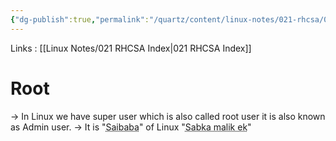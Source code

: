 ```yaml
---
{"dg-publish":true,"permalink":"/quartz/content/linux-notes/021-rhcsa/021-1-fundamentals-of-computer/021-1-7-root/","noteIcon":"","created":"2023-10-14T22:10:59.512+05:30","updated":"2023-10-14T17:25:50.206+05:30"}
---
```


Links : [[Linux Notes/021 RHCSA Index\|021 RHCSA Index]]

# Root

&rarr; In Linux we have super user which is also called root user it is also known as Admin user.
&rarr; It is "<abbr title="Indian Baba God">Saibaba</abbr>" of Linux "<abbr title="Everyone Lord is one">Sabka malik ek</abbr>"

<style> .container {font-family: sans-serif; text-align: center;} .button-wrapper button {z-index: 1;height: 40px; width: 100px; margin: 10px;padding: 5px;} .excalidraw .App-menu_top .buttonList { display: flex;} .excalidraw-wrapper { height: 800px; margin: 50px; position: relative;} :root[dir="ltr"] .excalidraw .layer-ui__wrapper .zen-mode-transition.App-menu_bottom--transition-left {transform: none;} </style><script src="https://cdn.jsdelivr.net/npm/react@17/umd/react.production.min.js"></script><script src="https://cdn.jsdelivr.net/npm/react-dom@17/umd/react-dom.production.min.js"></script><script type="text/javascript" src="https://cdn.jsdelivr.net/npm/@excalidraw/excalidraw@0/dist/excalidraw.production.min.js"></script><div id="Rootexcalidraw.md1"></div><script>(function(){const InitialData={"type":"excalidraw","version":2,"source":"https://github.com/zsviczian/obsidian-excalidraw-plugin/releases/tag/1.9.19","elements":[{"id":"4oUB39Sc","type":"text","x":-155.20831298828125,"y":-211.16146850585938,"width":102.63990783691406,"height":25,"angle":0,"strokeColor":"#1e1e1e","backgroundColor":"transparent","fillStyle":"hachure","strokeWidth":1,"strokeStyle":"solid","roughness":1,"opacity":100,"groupIds":[],"frameId":null,"roundness":null,"seed":886869690,"version":124,"versionNonce":360501114,"isDeleted":false,"boundElements":[{"id":"d5EC51KWJHSpoy1gt12Gh","type":"arrow"},{"id":"47FNrIBWE4Xw9DoZ8N366","type":"arrow"}],"updated":1694856651383,"link":null,"locked":false,"text":"Admin user","rawText":"Admin user","fontSize":20,"fontFamily":1,"textAlign":"left","verticalAlign":"top","baseline":17,"containerId":null,"originalText":"Admin user","lineHeight":1.25},{"id":"0ZNRAciw","type":"text","x":54.791748046875,"y":-205.4947967529297,"width":194.39981079101562,"height":25,"angle":0,"strokeColor":"#1e1e1e","backgroundColor":"transparent","fillStyle":"hachure","strokeWidth":1,"strokeStyle":"solid","roughness":1,"opacity":100,"groupIds":[],"frameId":null,"roundness":null,"seed":311197818,"version":108,"versionNonce":2024739642,"isDeleted":false,"boundElements":[{"id":"d5EC51KWJHSpoy1gt12Gh","type":"arrow"}],"updated":1694856659984,"link":null,"locked":false,"text":"full privileges on OS","rawText":"full privileges on OS","fontSize":20,"fontFamily":1,"textAlign":"left","verticalAlign":"top","baseline":17,"containerId":null,"originalText":"full privileges on OS","lineHeight":1.25},{"id":"8iobRkFS","type":"text","x":-309.87506103515625,"y":-112.49478149414062,"width":48.299957275390625,"height":25,"angle":0,"strokeColor":"#1e1e1e","backgroundColor":"transparent","fillStyle":"hachure","strokeWidth":1,"strokeStyle":"solid","roughness":1,"opacity":100,"groupIds":[],"frameId":null,"roundness":null,"seed":53457530,"version":141,"versionNonce":1462532090,"isDeleted":false,"boundElements":[{"id":"eWmoQg7kdDdwxSzz8WUum","type":"arrow"}],"updated":1694856641789,"link":null,"locked":false,"text":"Linux","rawText":"Linux","fontSize":20,"fontFamily":1,"textAlign":"left","verticalAlign":"top","baseline":17,"containerId":null,"originalText":"Linux","lineHeight":1.25},{"id":"Hp383H5o","type":"text","x":-158.20831298828125,"y":-112.828125,"width":104.67988586425781,"height":25,"angle":0,"strokeColor":"#1e1e1e","backgroundColor":"transparent","fillStyle":"hachure","strokeWidth":1,"strokeStyle":"solid","roughness":1,"opacity":100,"groupIds":[],"frameId":null,"roundness":null,"seed":81401978,"version":77,"versionNonce":446178214,"isDeleted":false,"boundElements":[{"id":"47FNrIBWE4Xw9DoZ8N366","type":"arrow"},{"id":"mxPPUh8nk7Fa6UwAVeTKs","type":"arrow"},{"id":"eWmoQg7kdDdwxSzz8WUum","type":"arrow"}],"updated":1694856615726,"link":null,"locked":false,"text":"Super user","rawText":"Super user","fontSize":20,"fontFamily":1,"textAlign":"left","verticalAlign":"top","baseline":17,"containerId":null,"originalText":"Super user","lineHeight":1.25},{"id":"sHZlD0Mw","type":"text","x":61.45843505859375,"y":-113.49478149414062,"width":42.05995178222656,"height":25,"angle":0,"strokeColor":"#1e1e1e","backgroundColor":"transparent","fillStyle":"hachure","strokeWidth":1,"strokeStyle":"solid","roughness":1,"opacity":100,"groupIds":[],"frameId":null,"roundness":null,"seed":574501434,"version":85,"versionNonce":271778938,"isDeleted":false,"boundElements":[{"id":"mxPPUh8nk7Fa6UwAVeTKs","type":"arrow"},{"id":"wo509cq1m7Db_-DY0t4vd","type":"arrow"},{"id":"rMLY3D1DMLGIR3dSCYYtC","type":"arrow"}],"updated":1694856665161,"link":null,"locked":false,"text":"root","rawText":"root","fontSize":20,"fontFamily":1,"textAlign":"left","verticalAlign":"top","baseline":17,"containerId":null,"originalText":"root","lineHeight":1.25},{"id":"ct3jSqBG","type":"text","x":206.1251220703125,"y":-114.4947509765625,"width":75.57994079589844,"height":25,"angle":0,"strokeColor":"#1e1e1e","backgroundColor":"transparent","fillStyle":"hachure","strokeWidth":1,"strokeStyle":"solid","roughness":1,"opacity":100,"groupIds":[],"frameId":null,"roundness":null,"seed":1947326330,"version":126,"versionNonce":1431708026,"isDeleted":false,"boundElements":[{"id":"wo509cq1m7Db_-DY0t4vd","type":"arrow"}],"updated":1694856670989,"link":null,"locked":false,"text":"saibaba","rawText":"saibaba","fontSize":20,"fontFamily":1,"textAlign":"left","verticalAlign":"top","baseline":17,"containerId":null,"originalText":"saibaba","lineHeight":1.25},{"id":"6nlx3XLc","type":"text","x":139.4583740234375,"y":-32.828094482421875,"width":196.07980346679688,"height":25,"angle":0,"strokeColor":"#1e1e1e","backgroundColor":"transparent","fillStyle":"hachure","strokeWidth":1,"strokeStyle":"solid","roughness":1,"opacity":100,"groupIds":[],"frameId":null,"roundness":null,"seed":56469242,"version":277,"versionNonce":1006994598,"isDeleted":false,"boundElements":[{"id":"rMLY3D1DMLGIR3dSCYYtC","type":"arrow"}],"updated":1694856706629,"link":null,"locked":false,"text":"password protection","rawText":"password protection","fontSize":20,"fontFamily":1,"textAlign":"left","verticalAlign":"top","baseline":17,"containerId":null,"originalText":"password protection","lineHeight":1.25},{"id":"d5EC51KWJHSpoy1gt12Gh","type":"arrow","x":-40.54168701171875,"y":-195.99370670688887,"width":86.00006103515625,"height":2.370269905759642,"angle":0,"strokeColor":"#1e1e1e","backgroundColor":"transparent","fillStyle":"hachure","strokeWidth":1,"strokeStyle":"solid","roughness":1,"opacity":100,"groupIds":[],"frameId":null,"roundness":{"type":2},"seed":645116518,"version":171,"versionNonce":1197149370,"isDeleted":false,"boundElements":null,"updated":1694856659985,"link":null,"locked":false,"points":[[0,0],[86.00006103515625,2.370269905759642]],"lastCommittedPoint":null,"startBinding":{"elementId":"4oUB39Sc","focus":0.08374210280192866,"gap":12.026718139648438},"endBinding":{"elementId":"0ZNRAciw","focus":-0.1520230935262168,"gap":9.3333740234375},"startArrowhead":null,"endArrowhead":"arrow"},{"id":"47FNrIBWE4Xw9DoZ8N366","type":"arrow","x":-104.8447744279113,"y":-176.1614532470703,"width":0.760797897267949,"height":56,"angle":0,"strokeColor":"#1e1e1e","backgroundColor":"transparent","fillStyle":"hachure","strokeWidth":1,"strokeStyle":"solid","roughness":1,"opacity":100,"groupIds":[],"frameId":null,"roundness":{"type":2},"seed":859177786,"version":124,"versionNonce":711213690,"isDeleted":false,"boundElements":null,"updated":1694856651385,"link":null,"locked":false,"points":[[0,0],[-0.760797897267949,56]],"lastCommittedPoint":null,"startBinding":{"elementId":"4oUB39Sc","focus":0.012730485746978902,"gap":10.000015258789062},"endBinding":{"elementId":"Hp383H5o","focus":-0.00012667082683398293,"gap":7.3333282470703125},"startArrowhead":null,"endArrowhead":"arrow"},{"id":"mxPPUh8nk7Fa6UwAVeTKs","type":"arrow","x":-41.20831298828125,"y":-101.15361060554044,"width":92.66680908203125,"height":0.7095534317905248,"angle":0,"strokeColor":"#1e1e1e","backgroundColor":"transparent","fillStyle":"hachure","strokeWidth":1,"strokeStyle":"solid","roughness":1,"opacity":100,"groupIds":[],"frameId":null,"roundness":{"type":2},"seed":336888358,"version":93,"versionNonce":755215866,"isDeleted":false,"boundElements":null,"updated":1694856665162,"link":null,"locked":false,"points":[[0,0],[92.66680908203125,0.7095534317905248]],"lastCommittedPoint":null,"startBinding":{"elementId":"Hp383H5o","focus":-0.13203840317806045,"gap":12.320114135742188},"endBinding":{"elementId":"sHZlD0Mw","focus":-0.06226363679211524,"gap":9.99993896484375},"startArrowhead":null,"endArrowhead":"arrow"},{"id":"wo509cq1m7Db_-DY0t4vd","type":"arrow","x":116.791748046875,"y":-97.03780925037734,"width":82.66662597656256,"height":1.0826652056160526,"angle":0,"strokeColor":"#1e1e1e","backgroundColor":"transparent","fillStyle":"hachure","strokeWidth":1,"strokeStyle":"solid","roughness":1,"opacity":100,"groupIds":[],"frameId":null,"roundness":{"type":2},"seed":1867610298,"version":189,"versionNonce":1338215162,"isDeleted":false,"boundElements":null,"updated":1694856670990,"link":null,"locked":false,"points":[[0,0],[82.66662597656256,-1.0826652056160526]],"lastCommittedPoint":null,"startBinding":{"elementId":"sHZlD0Mw","focus":0.3333349609375,"gap":13.273361206054688},"endBinding":{"elementId":"ct3jSqBG","focus":-0.25333251953125,"gap":6.666748046875},"startArrowhead":null,"endArrowhead":"arrow"},{"id":"rMLY3D1DMLGIR3dSCYYtC","type":"arrow","x":82.09911983397754,"y":-76.16143798828125,"width":47.84173602653513,"height":57.79773377716989,"angle":0,"strokeColor":"#1e1e1e","backgroundColor":"transparent","fillStyle":"hachure","strokeWidth":1,"strokeStyle":"solid","roughness":1,"opacity":100,"groupIds":[],"frameId":null,"roundness":{"type":2},"seed":1252308454,"version":351,"versionNonce":930742246,"isDeleted":false,"boundElements":null,"updated":1694856706629,"link":null,"locked":false,"points":[[0,0],[-2.6407458105400394,53.3333740234375],[45.20099021599509,57.79773377716989]],"lastCommittedPoint":null,"startBinding":{"elementId":"sHZlD0Mw","focus":-0.03881516887259373,"gap":12.333343505859375},"endBinding":{"elementId":"6nlx3XLc","focus":-0.5657430573934227,"gap":12.15826397346487},"startArrowhead":null,"endArrowhead":"arrow"},{"id":"eWmoQg7kdDdwxSzz8WUum","type":"arrow","x":-247.87506103515625,"y":-96.50892933666556,"width":82.00006103515625,"height":3.0203739978236257,"angle":0,"strokeColor":"#1e1e1e","backgroundColor":"transparent","fillStyle":"hachure","strokeWidth":1,"strokeStyle":"solid","roughness":1,"opacity":100,"groupIds":[],"frameId":null,"roundness":{"type":2},"seed":369890234,"version":163,"versionNonce":1003897210,"isDeleted":false,"boundElements":null,"updated":1694856641790,"link":null,"locked":false,"points":[[0,0],[82.00006103515625,-3.0203739978236257]],"lastCommittedPoint":null,"startBinding":{"elementId":"8iobRkFS","focus":0.36545145371095195,"gap":13.700042724609375},"endBinding":{"elementId":"Hp383H5o","focus":0.09782800657494461,"gap":7.66668701171875},"startArrowhead":null,"endArrowhead":"arrow"}],"appState":{"theme":"dark","viewBackgroundColor":"#f8f9fa","currentItemStrokeColor":"#1e1e1e","currentItemBackgroundColor":"transparent","currentItemFillStyle":"hachure","currentItemStrokeWidth":1,"currentItemStrokeStyle":"solid","currentItemRoughness":1,"currentItemOpacity":100,"currentItemFontFamily":1,"currentItemFontSize":20,"currentItemTextAlign":"left","currentItemStartArrowhead":null,"currentItemEndArrowhead":"arrow","scrollX":318.4583740234375,"scrollY":375.17181396484375,"zoom":{"value":1},"currentItemRoundness":"round","gridSize":null,"gridColor":{"Bold":"#BAC3CDFF","Regular":"#E3E7EBFF"},"currentStrokeOptions":null,"previousGridSize":null,"frameRendering":{"enabled":true,"clip":true,"name":true,"outline":true}},"files":{}};InitialData.scrollToContent=true;App=()=>{const e=React.useRef(null),t=React.useRef(null),[n,i]=React.useState({width:void 0,height:void 0});return React.useEffect(()=>{i({width:t.current.getBoundingClientRect().width,height:t.current.getBoundingClientRect().height});const e=()=>{i({width:t.current.getBoundingClientRect().width,height:t.current.getBoundingClientRect().height})};return window.addEventListener("resize",e),()=>window.removeEventListener("resize",e)},[t]),React.createElement(React.Fragment,null,React.createElement("div",{className:"excalidraw-wrapper",ref:t},React.createElement(ExcalidrawLib.Excalidraw,{ref:e,width:n.width,height:n.height,initialData:InitialData,viewModeEnabled:!0,zenModeEnabled:!0,gridModeEnabled:!1})))},excalidrawWrapper=document.getElementById("Rootexcalidraw.md1");ReactDOM.render(React.createElement(App),excalidrawWrapper);})();</script>

<div id="Root_2excalidraw.md2"></div><script>(function(){const InitialData={"type":"excalidraw","version":2,"source":"https://github.com/zsviczian/obsidian-excalidraw-plugin/releases/tag/1.9.19","elements":[{"id":"TSD8tJfuBvzvItWIThNMR","type":"rectangle","x":-201.20831298828125,"y":-187.49478149414062,"width":436.00006103515625,"height":206.66665649414062,"angle":0,"strokeColor":"#1e1e1e","backgroundColor":"transparent","fillStyle":"hachure","strokeWidth":1,"strokeStyle":"solid","roughness":1,"opacity":100,"groupIds":[],"frameId":null,"roundness":{"type":3},"seed":1459203386,"version":113,"versionNonce":11190586,"isDeleted":false,"boundElements":null,"updated":1694856776751,"link":null,"locked":false},{"id":"6WlyGnA4keTxeCbqbT54Y","type":"rectangle","x":-171.25280866951775,"y":-160.07739099962953,"width":83,"height":50,"angle":0,"strokeColor":"#1e1e1e","backgroundColor":"transparent","fillStyle":"hachure","strokeWidth":1,"strokeStyle":"solid","roughness":1,"opacity":100,"groupIds":[],"frameId":null,"roundness":{"type":3},"seed":1995606522,"version":65,"versionNonce":2046386042,"isDeleted":false,"boundElements":[{"type":"text","id":"kl5cgb2Q"}],"updated":1694856839434,"link":null,"locked":false},{"id":"kl5cgb2Q","type":"text","x":-153.88279066414665,"y":-147.57739099962953,"width":48.25996398925781,"height":25,"angle":0,"strokeColor":"#1e1e1e","backgroundColor":"transparent","fillStyle":"hachure","strokeWidth":1,"strokeStyle":"solid","roughness":1,"opacity":100,"groupIds":[],"frameId":null,"roundness":null,"seed":1021632486,"version":6,"versionNonce":115283450,"isDeleted":false,"boundElements":null,"updated":1694856838058,"link":null,"locked":false,"text":"App 1","rawText":"App 1","fontSize":20,"fontFamily":1,"textAlign":"center","verticalAlign":"middle","baseline":17,"containerId":"6WlyGnA4keTxeCbqbT54Y","originalText":"App 1","lineHeight":1.25},{"type":"rectangle","version":81,"versionNonce":653995770,"isDeleted":false,"id":"VSzqvIMrOFw4u44uqtIP-","fillStyle":"hachure","strokeWidth":1,"strokeStyle":"solid","roughness":1,"opacity":100,"angle":0,"x":-79.98845488449624,"y":-160.30727254933316,"strokeColor":"#1e1e1e","backgroundColor":"transparent","width":83,"height":50,"seed":589412858,"groupIds":[],"frameId":null,"roundness":{"type":3},"boundElements":[{"type":"text","id":"7zTxJJTo"}],"updated":1694856843883,"link":null,"locked":false},{"id":"7zTxJJTo","type":"text","x":-67.02843291183999,"y":-147.80727254933316,"width":57.0799560546875,"height":25,"angle":0,"strokeColor":"#1e1e1e","backgroundColor":"transparent","fillStyle":"hachure","strokeWidth":1,"strokeStyle":"solid","roughness":1,"opacity":100,"groupIds":[],"frameId":null,"roundness":null,"seed":2017286246,"version":6,"versionNonce":90621306,"isDeleted":false,"boundElements":null,"updated":1694856842434,"link":null,"locked":false,"text":"App 2","rawText":"App 2","fontSize":20,"fontFamily":1,"textAlign":"center","verticalAlign":"middle","baseline":17,"containerId":"VSzqvIMrOFw4u44uqtIP-","originalText":"App 2","lineHeight":1.25},{"type":"rectangle","version":98,"versionNonce":1676123770,"isDeleted":false,"id":"DWRa7lqj3vStePrB8ol57","fillStyle":"hachure","strokeWidth":1,"strokeStyle":"solid","roughness":1,"opacity":100,"angle":0,"x":8.287407184469231,"y":-160.53716462233973,"strokeColor":"#1e1e1e","backgroundColor":"transparent","width":83,"height":50,"seed":459834426,"groupIds":[],"frameId":null,"roundness":{"type":3},"boundElements":[{"type":"text","id":"fvpKArjY"}],"updated":1694856848377,"link":null,"locked":false},{"id":"fvpKArjY","type":"text","x":21.55742671571923,"y":-148.03716462233973,"width":56.4599609375,"height":25,"angle":0,"strokeColor":"#1e1e1e","backgroundColor":"transparent","fillStyle":"hachure","strokeWidth":1,"strokeStyle":"solid","roughness":1,"opacity":100,"groupIds":[],"frameId":null,"roundness":null,"seed":1425092838,"version":6,"versionNonce":1073812730,"isDeleted":false,"boundElements":null,"updated":1694856847209,"link":null,"locked":false,"text":"App 3","rawText":"App 3","fontSize":20,"fontFamily":1,"textAlign":"center","verticalAlign":"middle","baseline":17,"containerId":"DWRa7lqj3vStePrB8ol57","originalText":"App 3","lineHeight":1.25},{"type":"rectangle","version":133,"versionNonce":167161338,"isDeleted":false,"id":"5dXmLbFiS1Q7fJ-4YcVxH","fillStyle":"hachure","strokeWidth":1,"strokeStyle":"solid","roughness":1,"opacity":100,"angle":0,"x":95.64378514783132,"y":-159.15785427751206,"strokeColor":"#1e1e1e","backgroundColor":"transparent","width":83,"height":50,"seed":2131785338,"groupIds":[],"frameId":null,"roundness":{"type":3},"boundElements":[{"type":"text","id":"aDuMDKxZ"}],"updated":1694856852728,"link":null,"locked":false},{"id":"aDuMDKxZ","type":"text","x":109.3238083411907,"y":-146.65785427751206,"width":55.63995361328125,"height":25,"angle":0,"strokeColor":"#1e1e1e","backgroundColor":"transparent","fillStyle":"hachure","strokeWidth":1,"strokeStyle":"solid","roughness":1,"opacity":100,"groupIds":[],"frameId":null,"roundness":null,"seed":977824102,"version":6,"versionNonce":2112226426,"isDeleted":false,"boundElements":null,"updated":1694856851304,"link":null,"locked":false,"text":"App 4","rawText":"App 4","fontSize":20,"fontFamily":1,"textAlign":"center","verticalAlign":"middle","baseline":17,"containerId":"5dXmLbFiS1Q7fJ-4YcVxH","originalText":"App 4","lineHeight":1.25},{"id":"PotLbWfz6irmmMkZcLd9Y","type":"rectangle","x":-138.68957624764278,"y":-43.8130266913052,"width":285,"height":35,"angle":0,"strokeColor":"#1e1e1e","backgroundColor":"transparent","fillStyle":"hachure","strokeWidth":1,"strokeStyle":"solid","roughness":1,"opacity":100,"groupIds":[],"frameId":null,"roundness":{"type":3},"seed":375416570,"version":75,"versionNonce":970570406,"isDeleted":false,"boundElements":[{"type":"text","id":"wDf5R4gG"}],"updated":1694856862922,"link":null,"locked":false},{"id":"wDf5R4gG","type":"text","x":-24.859551528404495,"y":-38.8130266913052,"width":57.33995056152344,"height":25,"angle":0,"strokeColor":"#1e1e1e","backgroundColor":"transparent","fillStyle":"hachure","strokeWidth":1,"strokeStyle":"solid","roughness":1,"opacity":100,"groupIds":[],"frameId":null,"roundness":null,"seed":1797196602,"version":7,"versionNonce":2122189862,"isDeleted":false,"boundElements":null,"updated":1694856860362,"link":null,"locked":false,"text":"Kernel","rawText":"Kernel","fontSize":20,"fontFamily":1,"textAlign":"center","verticalAlign":"middle","baseline":17,"containerId":"PotLbWfz6irmmMkZcLd9Y","originalText":"Kernel","lineHeight":1.25},{"id":"I2Pz3c1UGUw0-lZ_nSUjo","type":"arrow","x":216.68395890860725,"y":-131.62912566086328,"width":153.10344827586206,"height":2.2988575902478487,"angle":0,"strokeColor":"#1e1e1e","backgroundColor":"transparent","fillStyle":"hachure","strokeWidth":1,"strokeStyle":"solid","roughness":1,"opacity":100,"groupIds":[],"frameId":null,"roundness":{"type":2},"seed":425162214,"version":45,"versionNonce":1558142522,"isDeleted":false,"boundElements":null,"updated":1694856937955,"link":null,"locked":false,"points":[[0,0],[153.10344827586206,-2.2988575902478487]],"lastCommittedPoint":null,"startBinding":null,"endBinding":{"elementId":"7HeuuZh4","focus":0.14106608508206317,"gap":12.643622036637908},"startArrowhead":null,"endArrowhead":"arrow"},{"id":"KQztYCC5Ly3fsYlj1vgZZ","type":"arrow","x":212.54602787412446,"y":-27.261323599979676,"width":163.67818898168102,"height":4.137931034482733,"angle":0,"strokeColor":"#1e1e1e","backgroundColor":"transparent","fillStyle":"hachure","strokeWidth":1,"strokeStyle":"solid","roughness":1,"opacity":100,"groupIds":[],"frameId":null,"roundness":{"type":2},"seed":350010298,"version":66,"versionNonce":1619467046,"isDeleted":false,"boundElements":null,"updated":1694856934987,"link":null,"locked":false,"points":[[0,0],[163.67818898168102,-4.137931034482733]],"lastCommittedPoint":null,"startBinding":null,"endBinding":{"elementId":"oAXfvPSm","focus":-0.053613465518089334,"gap":14.252761314655231},"startArrowhead":null,"endArrowhead":"arrow"},{"id":"i88cKVE6","type":"text","x":-31.132203200767805,"y":51.35938710179835,"width":84.97993469238281,"height":25,"angle":0,"strokeColor":"#1e1e1e","backgroundColor":"transparent","fillStyle":"hachure","strokeWidth":1,"strokeStyle":"solid","roughness":1,"opacity":100,"groupIds":[],"frameId":null,"roundness":null,"seed":122537274,"version":38,"versionNonce":630102566,"isDeleted":false,"boundElements":null,"updated":1694856902810,"link":null,"locked":false,"text":"Linux OS","rawText":"Linux OS","fontSize":20,"fontFamily":1,"textAlign":"left","verticalAlign":"top","baseline":17,"containerId":null,"originalText":"Linux OS","lineHeight":1.25},{"id":"7HeuuZh4","type":"text","x":382.4310292211072,"y":-146.34177635455939,"width":230.63980102539062,"height":25,"angle":0,"strokeColor":"#1e1e1e","backgroundColor":"transparent","fillStyle":"hachure","strokeWidth":1,"strokeStyle":"solid","roughness":1,"opacity":100,"groupIds":[],"frameId":null,"roundness":null,"seed":999926074,"version":39,"versionNonce":2089518842,"isDeleted":false,"boundElements":[{"id":"I2Pz3c1UGUw0-lZ_nSUjo","type":"arrow"}],"updated":1694856937955,"link":null,"locked":false,"text":"Layer (server or client)","rawText":"Layer (server or client)","fontSize":20,"fontFamily":1,"textAlign":"left","verticalAlign":"top","baseline":17,"containerId":null,"originalText":"Layer (server or client)","lineHeight":1.25},{"id":"oAXfvPSm","type":"text","x":390.4769781704607,"y":-45.652121182145635,"width":54.239959716796875,"height":25,"angle":0,"strokeColor":"#1e1e1e","backgroundColor":"transparent","fillStyle":"hachure","strokeWidth":1,"strokeStyle":"solid","roughness":1,"opacity":100,"groupIds":[],"frameId":null,"roundness":null,"seed":442101114,"version":47,"versionNonce":881116774,"isDeleted":false,"boundElements":[{"id":"KQztYCC5Ly3fsYlj1vgZZ","type":"arrow"}],"updated":1694856934987,"link":null,"locked":false,"text":"Layer","rawText":"Layer","fontSize":20,"fontFamily":1,"textAlign":"left","verticalAlign":"top","baseline":17,"containerId":null,"originalText":"Layer","lineHeight":1.25},{"id":"ZjfpPUbC","type":"text","x":-45.38500660863414,"y":-24.732573936725487,"width":10,"height":25,"angle":0,"strokeColor":"#1e1e1e","backgroundColor":"transparent","fillStyle":"hachure","strokeWidth":1,"strokeStyle":"solid","roughness":1,"opacity":100,"groupIds":[],"frameId":null,"roundness":null,"seed":280527590,"version":2,"versionNonce":517941050,"isDeleted":true,"boundElements":null,"updated":1694856831803,"link":null,"locked":false,"text":"","rawText":"","fontSize":20,"fontFamily":1,"textAlign":"left","verticalAlign":"top","baseline":17,"containerId":null,"originalText":"","lineHeight":1.25},{"id":"YRB1uq3W","type":"text","x":-60.5574204017376,"y":-32.318780833277174,"width":10,"height":25,"angle":0,"strokeColor":"#1e1e1e","backgroundColor":"transparent","fillStyle":"hachure","strokeWidth":1,"strokeStyle":"solid","roughness":1,"opacity":100,"groupIds":[],"frameId":null,"roundness":null,"seed":361431526,"version":2,"versionNonce":1601304634,"isDeleted":true,"boundElements":null,"updated":1694856854310,"link":null,"locked":false,"text":"","rawText":"","fontSize":20,"fontFamily":1,"textAlign":"left","verticalAlign":"top","baseline":17,"containerId":null,"originalText":"","lineHeight":1.25},{"id":"qF4GagJd","type":"text","x":399.6724085314521,"y":-133.00843600569087,"width":10,"height":25,"angle":0,"strokeColor":"#1e1e1e","backgroundColor":"transparent","fillStyle":"hachure","strokeWidth":1,"strokeStyle":"solid","roughness":1,"opacity":100,"groupIds":[],"frameId":null,"roundness":null,"seed":279680570,"version":2,"versionNonce":463095206,"isDeleted":true,"boundElements":null,"updated":1694856910170,"link":null,"locked":false,"text":"","rawText":"","fontSize":20,"fontFamily":1,"textAlign":"left","verticalAlign":"top","baseline":17,"containerId":null,"originalText":"","lineHeight":1.25}],"appState":{"theme":"dark","viewBackgroundColor":"#ffffff","currentItemStrokeColor":"#1e1e1e","currentItemBackgroundColor":"transparent","currentItemFillStyle":"hachure","currentItemStrokeWidth":1,"currentItemStrokeStyle":"solid","currentItemRoughness":1,"currentItemOpacity":100,"currentItemFontFamily":1,"currentItemFontSize":20,"currentItemTextAlign":"left","currentItemStartArrowhead":null,"currentItemEndArrowhead":"arrow","scrollX":166.0819018133755,"scrollY":235.7742546344624,"zoom":{"value":1.4500000000000002},"currentItemRoundness":"round","gridSize":null,"gridColor":{"Bold":"#C9C9C9FF","Regular":"#EDEDEDFF"},"currentStrokeOptions":null,"previousGridSize":null,"frameRendering":{"enabled":true,"clip":true,"name":true,"outline":true}},"files":{}};InitialData.scrollToContent=true;App=()=>{const e=React.useRef(null),t=React.useRef(null),[n,i]=React.useState({width:void 0,height:void 0});return React.useEffect(()=>{i({width:t.current.getBoundingClientRect().width,height:t.current.getBoundingClientRect().height});const e=()=>{i({width:t.current.getBoundingClientRect().width,height:t.current.getBoundingClientRect().height})};return window.addEventListener("resize",e),()=>window.removeEventListener("resize",e)},[t]),React.createElement(React.Fragment,null,React.createElement("div",{className:"excalidraw-wrapper",ref:t},React.createElement(ExcalidrawLib.Excalidraw,{ref:e,width:n.width,height:n.height,initialData:InitialData,viewModeEnabled:!0,zenModeEnabled:!0,gridModeEnabled:!1})))},excalidrawWrapper=document.getElementById("Root_2excalidraw.md2");ReactDOM.render(React.createElement(App),excalidrawWrapper);})();</script>
